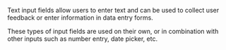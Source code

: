 Text input fields allow users to enter text and can be used to collect user feedback or enter information in data entry forms.

These types of input fields are used on their own, or in combination with other inputs such as number entry, date picker, etc.
